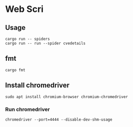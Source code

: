# Web Scri

## Usage

```shell
cargo run -- spiders
cargo run -- run --spider cvedetails
```

## fmt

```shell
cargo fmt
```

## Install chromedriver

```shell
sudo apt install chromium-browser chromium-chromedriver
```

### Run chromedriver

```shell
chromedriver --port=4444 --disable-dev-shm-usage
```
